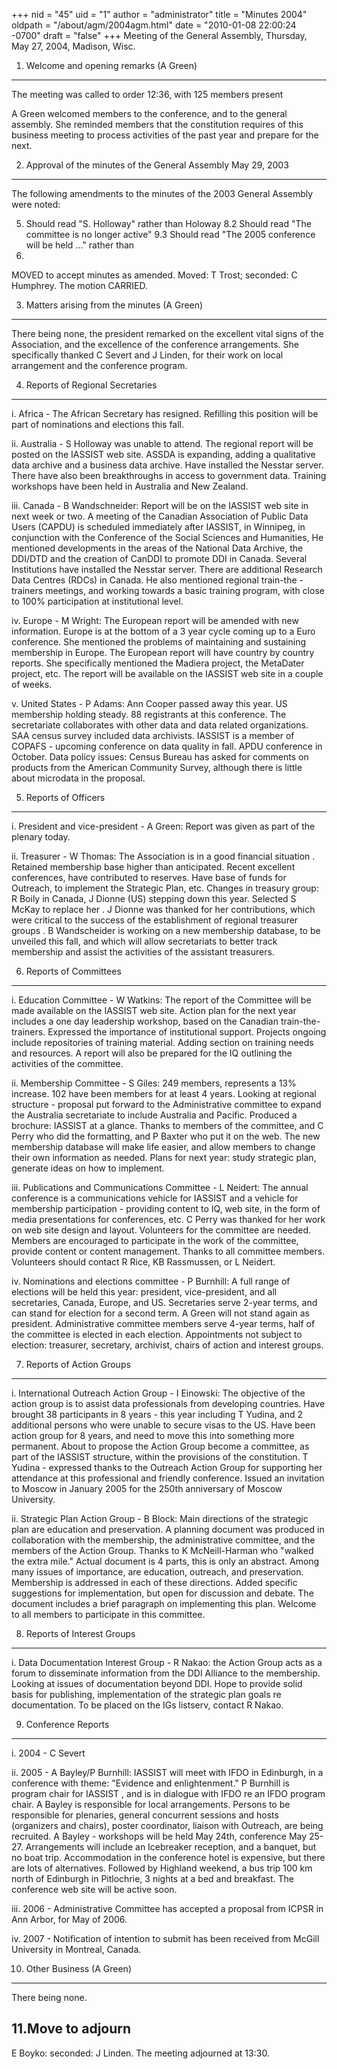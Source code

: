 +++
nid = "45"
uid = "1"
author = "administrator"
title = "Minutes 2004"
oldpath = "/about/agm/2004agm.html"
date = "2010-01-08 22:00:24 -0700"
draft = "false"
+++
Meeting of the General Assembly, Thursday, May 27, 2004, Madison, Wisc.

1. Welcome and opening remarks (A Green)
----------------------------------------

The meeting was called to order 12:36, with 125 members present

A Green welcomed members to the conference, and to the general assembly.
She reminded members that the constitution requires of this business
meeting to process activities of the past year and prepare for the next.

2. Approval of the minutes of the General Assembly May 29, 2003
---------------------------------------------------------------

The following amendments to the minutes of the 2003 General Assembly
were noted:

5. Should read "S. Holloway" rather than Holoway
8.2 Should read "The committee is no longer active"
9.3 Should read "The 2005 conference will be held ..." rather than
2004.

MOVED to accept minutes as amended. Moved: T Trost; seconded: C
Humphrey. The motion CARRIED.

3. Matters arising from the minutes (A Green)
---------------------------------------------

There being none, the president remarked on the excellent vital signs of
the Association, and the excellence of the conference arrangements. She
specifically thanked C Severt and J Linden, for their work on local
arrangement and the conference program.

4. Reports of Regional Secretaries
----------------------------------

i. Africa - The African Secretary has resigned. Refilling this position
will be part of nominations and elections this fall.

ii. Australia - S Holloway was unable to attend. The regional report
will be posted on the IASSIST web site. ASSDA is expanding, adding a
qualitative data archive and a business data archive. Have installed the
Nesstar server. There have also been breakthroughs in access to
government data. Training workshops have been held in Australia and New
Zealand.

iii. Canada - B Wandschneider: Report will be on the IASSIST web site in
next week or two. A meeting of the Canadian Association of Public Data
Users (CAPDU) is scheduled immediately after IASSIST, in Winnipeg, in
conjunction with the Conference of the Social Sciences and Humanities,
He mentioned developments in the areas of the National Data Archive, the
DDI/DTD and the creation of CanDDI to promote DDI in Canada. Several
Institutions have installed the Nesstar server. There are additional
Research Data Centres (RDCs) in Canada. He also mentioned regional
train-the -trainers meetings, and working towards a basic training
program, with close to 100% participation at institutional level.

iv. Europe - M Wright: The European report will be amended with new
information. Europe is at the bottom of a 3 year cycle coming up to a
Euro conference. She mentioned the problems of maintaining and
sustaining membership in Europe. The European report will have country
by country reports. She specifically mentioned the Madiera project, the
MetaDater project, etc. The report will be available on the IASSIST web
site in a couple of weeks.

v. United States - P Adams: Ann Cooper passed away this year. US
membership holding steady. 88 registrants at this conference. The
secretariate collaborates with other data and data related
organizations. SAA census survey included data archivists. IASSIST is a
member of COPAFS - upcoming conference on data quality in fall. APDU
conference in October. Data policy issues: Census Bureau has asked for
comments on products from the American Community Survey, although there
is little about microdata in the proposal.

5. Reports of Officers
----------------------

i. President and vice-president - A Green: Report was given as part of
the plenary today.

ii. Treasurer - W Thomas: The Association is in a good financial
situation . Retained membership base higher than anticipated. Recent
excellent conferences, have contributed to reserves. Have base of funds
for Outreach, to implement the Strategic Plan, etc. Changes in treasury
group: R Boily in Canada, J Dionne (US) stepping down this year.
Selected S McKay to replace her . J Dionne was thanked for her
contributions, which were critical to the success of the establishment
of regional treasurer groups . B Wandscheider is working on a new
membership database, to be unveiled this fall, and which will allow
secretariats to better track membership and assist the activities of the
assistant treasurers.

6. Reports of Committees
------------------------

i. Education Committee - W Watkins: The report of the Committee will be
made available on the IASSIST web site. Action plan for the next year
includes a one day leadership workshop, based on the Canadian
train-the-trainers. Expressed the importance of institutional support.
Projects ongoing include repositories of training material. Adding
section on training needs and resources. A report will also be prepared
for the IQ outlining the activities of the committee.

ii. Membership Committee - S Giles: 249 members, represents a 13%
increase. 102 have been members for at least 4 years. Looking at
regional structure - proposal put forward to the Administrative
committee to expand the Australia secretariate to include Australia and
Pacific. Produced a brochure: IASSIST at a glance. Thanks to members of
the committee, and C Perry who did the formatting, and P Baxter who put
it on the web. The new membership database will make life easier, and
allow members to change their own information as needed. Plans for next
year: study strategic plan, generate ideas on how to implement.

iii. Publications and Communications Committee - L Neidert: The annual
conference is a communications vehicle for IASSIST and a vehicle for
membership participation - providing content to IQ, web site, in the
form of media presentations for conferences, etc. C Perry was thanked
for her work on web site design and layout. Volunteers for the committee
are needed. Members are encouraged to participate in the work of the
committee, provide content or content management. Thanks to all
committee members. Volunteers should contact R Rice, KB Rassmussen, or L
Neidert.

iv. Nominations and elections committee - P Burnhill: A full range of
elections will be held this year: president, vice-president, and all
secretaries, Canada, Europe, and US. Secretaries serve 2-year terms, and
can stand for election for a second term. A Green will not stand again
as president. Administrative committee members serve 4-year terms, half
of the committee is elected in each election. Appointments not subject
to election: treasurer, secretary, archivist, chairs of action and
interest groups.

7. Reports of Action Groups
---------------------------

i. International Outreach Action Group - I Einowski: The objective of
the action group is to assist data professionals from developing
countries. Have brought 38 participants in 8 years - this year including
T Yudina, and 2 additional persons who were unable to secure visas to
the US. Have been action group for 8 years, and need to move this into
something more permanent. About to propose the Action Group become a
committee, as part of the IASSIST structure, within the provisions of
the constitution. T Yudina - expressed thanks to the Outreach Action
Group for supporting her attendance at this professional and friendly
conference. Issued an invitation to Moscow in January 2005 for the 250th
anniversary of Moscow University.

ii. Strategic Plan Action Group - B Block: Main directions of the
strategic plan are education and preservation. A planning document was
produced in collaboration with the membership, the administrative
committee, and the members of the Action Group. Thanks to K
McNeill-Harman who "walked the extra mile." Actual document is 4
parts, this is only an abstract. Among many issues of importance, are
education, outreach, and preservation. Membership is addressed in each
of these directions. Added specific suggestions for implementation, but
open for discussion and debate. The document includes a brief paragraph
on implementing this plan. Welcome to all members to participate in this
committee.

8. Reports of Interest Groups
-----------------------------

i. Data Documentation Interest Group - R Nakao: the Action Group acts as
a forum to disseminate information from the DDI Alliance to the
membership. Looking at issues of documentation beyond DDI. Hope to
provide solid basis for publishing, implementation of the strategic plan
goals re documentation. To be placed on the IGs listserv, contact R
Nakao.

9. Conference Reports
---------------------

i. 2004 - C Severt

ii. 2005 - A Bayley/P Burnhill: IASSIST will meet with IFDO in
Edinburgh, in a conference with theme: "Evidence and enlightenment." P
Burnhill is program chair for IASSIST , and is in dialogue with IFDO re
an IFDO program chair. A Bayley is responsible for local arrangements.
Persons to be responsible for plenaries, general concurrent sessions and
hosts (organizers and chairs), poster coordinator, liaison with
Outreach, are being recruited. A Bayley - workshops will be held May
24th, conference May 25-27. Arrangements will include an Icebreaker
reception, and a banquet, but no boat trip. Accommodation in the
conference hotel is expensive, but there are lots of alternatives.
Followed by Highland weekend, a bus trip 100 km north of Edinburgh in
Pitlochrie, 3 nights at a bed and breakfast. The conference web site
will be active soon.

iii. 2006 - Administrative Committee has accepted a proposal from ICPSR
in Ann Arbor, for May of 2006.

iv. 2007 - Notification of intention to submit has been received from
McGill University in Montreal, Canada.

10. Other Business (A Green)
----------------------------

There being none.

11.Move to adjourn
------------------

E Boyko: seconded: J Linden. The meeting adjourned at 13:30.
